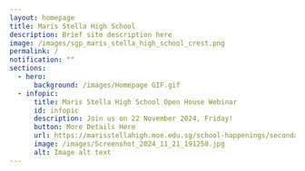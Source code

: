 ```yaml
---
layout: homepage
title: Maris Stella High School
description: Brief site description here
image: /images/sgp_maris_stella_high_school_crest.png
permalink: /
notification: ""
sections:
  - hero:
      background: /images/Homepage GIF.gif
  - infopic:
      title: Maris Stella High School Open House Webinar
      id: infopic
      description: Join us on 22 November 2024, Friday!
      button: More Details Here
      url: https://marisstellahigh.moe.edu.sg/school-happenings/secondary/announcements/
      image: /images/Screenshot_2024_11_21_191250.jpg
      alt: Image alt text
---
```

